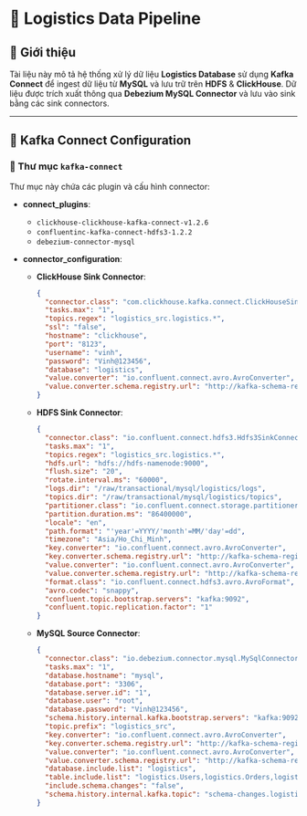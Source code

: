 # 🚛 Logistics Data Pipeline

## 📖 Giới thiệu
Tài liệu này mô tả hệ thống xử lý dữ liệu **Logistics Database** sử dụng **Kafka Connect** để ingest dữ liệu từ **MySQL** và lưu trữ trên **HDFS** & **ClickHouse**. Dữ liệu được trích xuất thông qua **Debezium MySQL Connector** và lưu vào sink bằng các sink connectors.

---

## 🔗 Kafka Connect Configuration

### 📂 Thư mục `kafka-connect`
Thư mục này chứa các plugin và cấu hình connector:

- **connect_plugins**:
  - `clickhouse-clickhouse-kafka-connect-v1.2.6`
  - `confluentinc-kafka-connect-hdfs3-1.2.2`
  - `debezium-connector-mysql`

- **connector_configuration**:
  - **ClickHouse Sink Connector**:
    ```json
    {
      "connector.class": "com.clickhouse.kafka.connect.ClickHouseSinkConnector",
      "tasks.max": "1",
      "topics.regex": "logistics_src.logistics.*",
      "ssl": "false",
      "hostname": "clickhouse",
      "port": "8123",
      "username": "vinh",
      "password": "Vinh@123456",
      "database": "logistics",
      "value.converter": "io.confluent.connect.avro.AvroConverter",
      "value.converter.schema.registry.url": "http://kafka-schema-registry:8081"
    }
    ```
  
  - **HDFS Sink Connector**:
    ```json
    {
      "connector.class": "io.confluent.connect.hdfs3.Hdfs3SinkConnector",
      "tasks.max": "1",
      "topics.regex": "logistics_src.logistics.*",
      "hdfs.url": "hdfs://hdfs-namenode:9000",
      "flush.size": "20",
      "rotate.interval.ms": "60000",
      "logs.dir": "/raw/transactional/mysql/logistics/logs",
      "topics.dir": "/raw/transactional/mysql/logistics/topics",
      "partitioner.class": "io.confluent.connect.storage.partitioner.TimeBasedPartitioner",
      "partition.duration.ms": "86400000",
      "locale": "en",
      "path.format": "'year'=YYYY/'month'=MM/'day'=dd",
      "timezone": "Asia/Ho_Chi_Minh",
      "key.converter": "io.confluent.connect.avro.AvroConverter",
      "key.converter.schema.registry.url": "http://kafka-schema-registry:8081",
      "value.converter": "io.confluent.connect.avro.AvroConverter",
      "value.converter.schema.registry.url": "http://kafka-schema-registry:8081",
      "format.class": "io.confluent.connect.hdfs3.avro.AvroFormat",
      "avro.codec": "snappy",
      "confluent.topic.bootstrap.servers": "kafka:9092",
      "confluent.topic.replication.factor": "1"
    }
    ```
  
  - **MySQL Source Connector**:
    ```json
    {
      "connector.class": "io.debezium.connector.mysql.MySqlConnector",
      "tasks.max": "1",
      "database.hostname": "mysql",
      "database.port": "3306",
      "database.server.id": "1",
      "database.user": "root",
      "database.password": "Vinh@123456",
      "schema.history.internal.kafka.bootstrap.servers": "kafka:9092",
      "topic.prefix": "logistics_src",
      "key.converter": "io.confluent.connect.avro.AvroConverter",
      "key.converter.schema.registry.url": "http://kafka-schema-registry:8081",
      "value.converter": "io.confluent.connect.avro.AvroConverter",
      "value.converter.schema.registry.url": "http://kafka-schema-registry:8081",
      "database.include.list": "logistics",
      "table.include.list": "logistics.Users,logistics.Orders,logistics.Drivers,logistics.Payments,logistics.Shipments",
      "include.schema.changes": "false",
      "schema.history.internal.kafka.topic": "schema-changes.logistics"
    }
    ```

